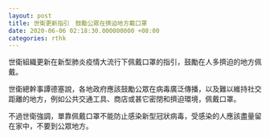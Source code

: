 ```yaml
---
layout: post
title: 世衛更新指引　鼓勵公眾在擠迫地方戴口罩
date: 2020-06-06 02:18:30.000000000 +08:00
categories: rthk
---
```


世衛組織更新在新型肺炎疫情大流行下佩戴口罩的指引，鼓勵在人多擠迫的地方佩戴。

世衛總幹事譚德塞說，各地政府應該鼓勵公眾在病毒廣泛傳播，以及難以維持社交距離的地方，例如公共交通工具、商店或甚它密閉和擠迫環境，佩戴口罩。

不過世衛強調，單靠佩戴口罩不能防止感染新型冠狀病毒，受感染的人應該盡量留在家中，不要到公眾地方。
